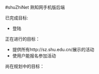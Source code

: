 #shuZhiNet
熟知网手机版后端

已完成目标:
- 登陆

正在进行的目标：
- 提供所有http://sz.shu.edu.cn/展示的活动
- 使用户能报名参加活动

尚在规划中的目标：

